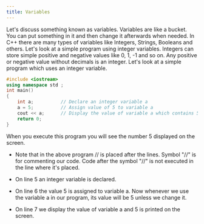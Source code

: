 ```yaml
---
title: Variables
---
```


Let's discuss something known as variables. Variables are like a bucket. You can put something in it and then change it 
afterwards when needed.
In C++ there are many types of variables like Integers, Strings, Booleans and others.
Let's look at a simple program using integer variables. Integers can store simple positive and negative values like 0, 1, -1 
and so on. Any positive or negative value without decimals is an integer. Let's look at a simple program which uses an integer 
variable.

```C++
#include <iostream>
using namespace std ;
int main()
{
    int a;          // Declare an integer variable a
    a = 5;          // Assign value of 5 to variable a
    cout << a;      // Display the value of variable a which contains 5
    return 0;
}
```
When you execute this program you will see the number 5 displayed on the screen.

* Note that in the above program // is placed after the lines. Symbol "//" is for commenting our code. Code after the symbol
  "//" is not executed in the line where it's placed.

* On line 5 an integer variable is declared.
* On line 6 the value 5 is assigned to variable a. Now whenever we use the variable a in our program, its value will be 5
  unless we change it.
* On line 7 we display the value of variable a and 5 is printed on the screen.
